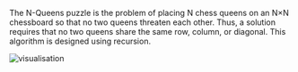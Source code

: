 The N-Queens puzzle is the problem of placing N chess queens on an N×N chessboard so that no two queens threaten each other. Thus, a solution requires that no two queens share the same row, column, or diagonal.  This algorithm is designed using recursion.

![visualisation](https://github.com/RIZWANASHAIK333/N-Queen-Visualizer/assets/123793579/fb220a6c-9d6f-407d-b068-c696726d081f)
